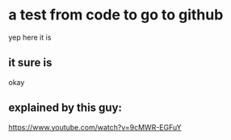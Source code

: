 # a test from code to go to github
yep here it is

## it sure is
okay

## explained by this guy:
https://www.youtube.com/watch?v=9cMWR-EGFuY
